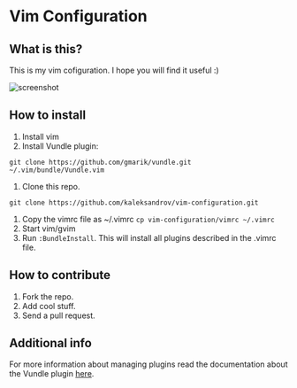 # Vim Configuration
## What is this?
This is my vim cofiguration. I hope you will find it useful :)

![screenshot](https://raw.github.com/kaleksandrov/dot-files/master/vim/screenshot.png)

## How to install
1. Install vim
1. Install Vundle plugin:
```
git clone https://github.com/gmarik/vundle.git ~/.vim/bundle/Vundle.vim
```
1. Clone this repo.
```
git clone https://github.com/kaleksandrov/vim-configuration.git
```
1. Copy the vimrc file as ~/.vimrc
```cp vim-configuration/vimrc ~/.vimrc```
1. Start vim/gvim
1. Run ```:BundleInstall```. This will install all plugins described in the .vimrc file. 

## How to contribute
1. Fork the repo.
1. Add cool stuff.
1. Send a pull request.

## Additional info
For more information about managing plugins read the documentation about the Vundle plugin [here](https://github.com/gmarik/vundle).
